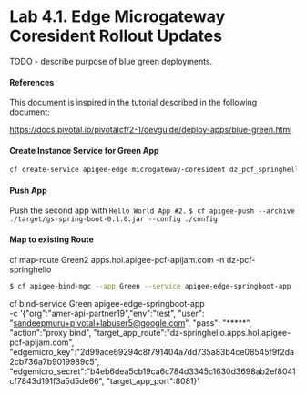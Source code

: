 # Lab 4.1. Edge Microgateway Coresident Rollout Updates

TODO - describe purpose of blue green deployments.

#### References 
This document is inspired in the tutorial described in the following document:

https://docs.pivotal.io/pivotalcf/2-1/devguide/deploy-apps/blue-green.html

#### Create Instance Service for Green App 

```bash
cf create-service apigee-edge microgateway-coresident dz_pcf_springhello_green -c '{"org":"amer-api-partner19", "env":"test"}'
```

#### Push App

Push the second app with `Hello World App #2.`
`$ cf apigee-push --archive ./target/gs-spring-boot-0.1.0.jar --config ./config`


#### Map to existing Route
cf map-route Green2 apps.hol.apigee-pcf-apijam.com -n dz-pcf-springhello

```bash
$ cf apigee-bind-mgc --app Green --service apigee-edge-springboot-app --apigee_org amer-api-partner19 --apigee_env test --edgemicro_key 2d99ace69294c8f791404a7dd735a83b4ce08545f9f2da2cb736a7b9019989c5 --edgemicro_secret b4eb6dea5cb19ca6c784d3345c1630d3698ab2ef8041cf7843d191f3a5d5de66 --target_app_route dz-springhello.apps.hol.apigee-pcf-apijam.com --target_app_port 8081 --action 'proxy bind' --user sandeepmuru+pivotal+labuser5@google.com --pass Apigee123
```


cf bind-service Green apigee-edge-springboot-app \
    -c '{"org":"amer-api-partner19","env":"test",
      "user": "sandeepmuru+pivotal+labuser5@google.com",
      "pass": "*****",
      "action":"proxy bind",
      "target_app_route":"dz-springhello.apps.hol.apigee-pcf-apijam.com",
      "edgemicro_key":"2d99ace69294c8f791404a7dd735a83b4ce08545f9f2da2cb736a7b9019989c5",
      "edgemicro_secret":"b4eb6dea5cb19ca6c784d3345c1630d3698ab2ef8041cf7843d191f3a5d5de66",
      "target_app_port":8081}'

